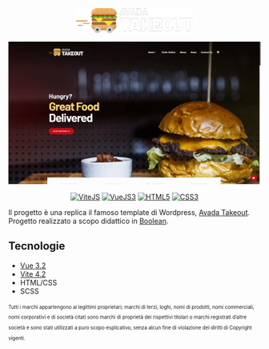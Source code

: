 <!---
LOGO
-->

<p align="center">
  <img src="https://github.com/mattiamoneta/proj-html-vuejs/blob/master/src/assets/takeout-logo.png" alt="Takeout" height="50px"/>
</p>

<!---
THUMBNAIL GIF
-->

<p align="center">
  <img src="https://github.com/mattiamoneta/proj-html-vuejs/blob/master/thumbnail.gif" alt="Takeout"/>
</p>

<!---
SHIELDS.IO

Syntax: <a href="website"><img src="https://img.shields.io/badge/-LABEL-COLORHEX?logo=SIMPLELOGONAME&logoColor=white" alt="LABELALT"></a>
-->
<p align="center">
  <a href="https://vitejs.dev/"><img src="https://img.shields.io/badge/-ViteJS-646CFF?logo=vite&logoColor=white" alt="ViteJS"></a>
  <a href="https://vuejs.org/"><img src="https://img.shields.io/badge/-VueJS3-4FC08D?logo=vue.js&logoColor=white" alt="VueJS3"></a>
  <a href="#"><img src="https://img.shields.io/badge/-HTML5-E34F26?logo=html5&logoColor=white" alt="HTML5"></a>
  <a href="#"><img src="https://img.shields.io/badge/-CSS3-1572B6?logo=css3&logoColor=white" alt="CSS3"></a>
</p>

Il progetto è una replica il famoso template di Wordpress, [Avada Takeout](https://avada.website/takeout/). Progetto realizzato a scopo didattico in [Boolean](https://boolean.careers/).


## Tecnologie

- [Vue 3.2](https://vuejs.org/)
- [Vite 4.2](https://vitejs.dev/)
- HTML/CSS
- SCSS

<sub><sup>Tutti i marchi appartengono ai legittimi proprietari; marchi di terzi, loghi, nomi di prodotti, nomi commerciali, nomi corporativi e di società citati sono marchi di proprietà dei rispettivi titolari o marchi registrati d’altre società e sono stati utilizzati a puro scopo esplicativo, senza alcun fine di violazione dei diritti di Copyright vigenti.</sup></sub>
